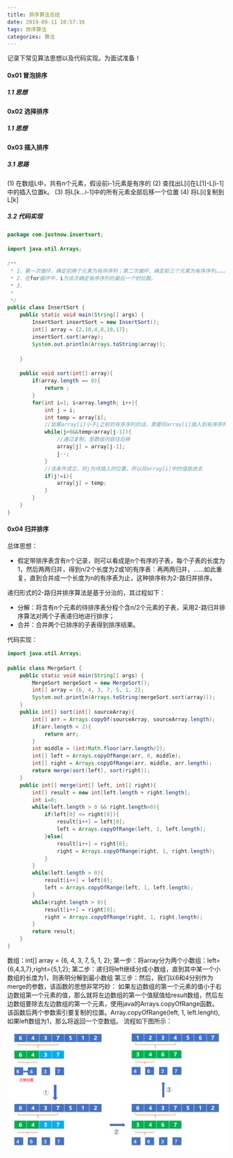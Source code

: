 ```yaml
---
title: 排序算法总结
date: 2019-09-11 10:57:16
tags: 排序算法
categories: 算法
---
```

记录下常见算法思想以及代码实现。为面试准备！
<!-- more -->

#### 0x01 冒泡排序
##### 1.1 思想

#### 0x02 选择排序
##### 1.1 思想
#### 0x03 插入排序
##### 3.1 思路
(1) 在数组L中，共有n个元素，假设前i-1元素是有序的
(2) 查找出L[i]在L[1]-L[i-1]中的插入位置k。
(3) 将L[k...i-1]中的所有元素全部后移一个位置
(4) 将L[i]复制到L[k]
##### 3.2 代码实现
```java
package com.justnow.insertsort;

import java.util.Arrays;

/**
 * 1、第一次循环，确定前两个元素为有序序列；第二次循环，确定前三个元素为有序序列。。。。。
 * 2、在for循环中，i为该次确定有序序列的最后一个的位数。
 * 3、
 *
 */
public class InsertSort {
    public static void main(String[] args) {
        InsertSort insertSort = new InsertSort();
        int[] array = {2,10,4,8,19,17};
        insertSort.sort(array);
        System.out.println(Arrays.toString(array));

    }

    public void sort(int[] array){
        if(array.length == 0){
            return ;
        }
        for(int i=1; i<array.length; i++){
            int j = i;
            int temp = array[i];
            //如果array[i]小于i之前的有序序列的话，需要将array[i]插入到有序序列的适当位置。如果待插入元素与有序序列的某个元素相等的话，则将待插元素插入到相等元素的后面
            while(j>0&&temp<array[j-1]){
                //通过复制，是数组内容往后移
                array[j] = array[j-1];
                j--;
            }
            //该条件成立，则j为待插入的位置，所以将array[i]中的值放进去
            if(j!=i){
                array[j] = temp;
            }
        }
    }
}
```

#### 0x04 归并排序
总体思想：
- 假定带排序表含有n个记录，则可以看成是n个有序的子表，每个子表的长度为1，然后两两归并，得到n/2个长度为2或1的有序表：再两两归并，......如此重复，直到合并成一个长度为n的有序表为止，这种排序称为2-路归并排序。

递归形式的2-路归并排序算法是基于分治的，其过程如下：
* 分解：将含有n个元素的待排序表分程个含n/2个元素的子表，采用2-路归并排序算法对两个子表递归地进行排序；
* 合并：合并两个已排序的子表得到排序结果。

代码实现：
```java
import java.util.Arrays;

public class MergeSort {
    public static void main(String[] args) {
        MergeSort mergeSort = new MergeSort();
        int[] array = {6, 4, 3, 7, 5, 1, 2};
        System.out.println(Arrays.toString(mergeSort.sort(array)));
    }
    public int[] sort(int[] sourceArray){
        int[] arr = Arrays.copyOf(sourceArray, sourceArray.length);
        if(arr.length < 2){
            return arr;
        }
        int middle = (int)Math.floor(arr.length/2);
        int[] left = Arrays.copyOfRange(arr, 0, middle);
        int[] right = Arrays.copyOfRange(arr, middle, arr.length);
        return merge(sort(left), sort(right));
    }
    public int[] merge(int[] left, int[] right){
        int[] result = new int[left.length + right.length];
        int i=0;
        while(left.length > 0 && right.length>0){
            if(left[0] <= right[0]){
                result[i++] = left[0];
                left = Arrays.copyOfRange(left, 1, left.length);
            }else{
                result[i++] = right[0];
                right = Arrays.copyOfRange(right, 1, right.length);
            }
        }
        while(left.length > 0){
            result[i++] = left[0];
            left = Arrays.copyOfRange(left, 1, left.length);
        }
        while(right.length > 0){
            result[i++] = right[0];
            right = Arrays.copyOfRange(right, 1, right.length);
        }
        return result;
    }
}    
```
数组：int[] array = {6, 4, 3, 7, 5, 1, 2};
第一步：将array分为两个小数组：left={6,4,3,7},right={5,1,2};
第二步：递归将left继续分成小数组，直到其中某一个小数组的长度为1，则表明分解到最小数组
第三步：然后，我们以6和4分别作为merge的参数，该函数的思想非常巧妙：
如果左边数组的第一个元素的值小于右边数组第一个元素的值，那么就将左边数组的第一个值赋值给result数组，然后左边数组要除去左边数组的第一个元素，使用java的Arrays.copyOfRange函数。
该函数后两个参数索引要复制的位置。Array.copyOfRange(left, 1, left.lenght),如果left数组为1，那么将返回一个空数组。
流程如下图所示：
<img src='/img/归并排序分解图.png'>



